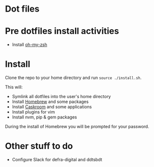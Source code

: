 # Dot files

Pre dotfiles install activities
==============

* Install [oh-my-zsh](https://github.com/ohmyzsh/ohmyzsh)

Install
=======

Clone the repo to your home directory and run `source ./install.sh`.

This will:

* Symlink all dotfiles into the user's home directory
* Install [Homebrew](http://brew.sh/) and some packages
* Install [Caskroom](https://caskroom.github.io/) and some applications
* Install plugins for vim
* Install nvm, pip & gem packages

During the install of Homebrew you will be prompted for your password.

Other stuff to do
=================

* Configure Slack for defra-digital and ddtsbdt
